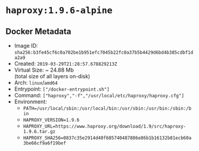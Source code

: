 # `haproxy:1.9.6-alpine`

## Docker Metadata

- Image ID: `sha256:b3fe45cf6c0a702be1b951efc7045b22fc0a37b5b4429d6bd4b385cdbf1da2a9`
- Created: `2019-03-29T21:28:57.678829213Z`
- Virtual Size: ~ 24.88 Mb  
  (total size of all layers on-disk)
- Arch: `linux`/`amd64`
- Entrypoint: `["/docker-entrypoint.sh"]`
- Command: `["haproxy","-f","/usr/local/etc/haproxy/haproxy.cfg"]`
- Environment:
  - `PATH=/usr/local/sbin:/usr/local/bin:/usr/sbin:/usr/bin:/sbin:/bin`
  - `HAPROXY_VERSION=1.9.6`
  - `HAPROXY_URL=https://www.haproxy.org/download/1.9/src/haproxy-1.9.6.tar.gz`
  - `HAPROXY_SHA256=0837c35e2914d40f685740487886e86b1b16132b81ecb60a3be66cf9a6f19bef`
